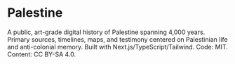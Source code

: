 # Palestine
A public, art-grade digital history of Palestine spanning 4,000 years. Primary sources, timelines, maps, and testimony centered on Palestinian life and anti-colonial memory. Built with Next.js/TypeScript/Tailwind. Code: MIT. Content: CC BY-SA 4.0.
